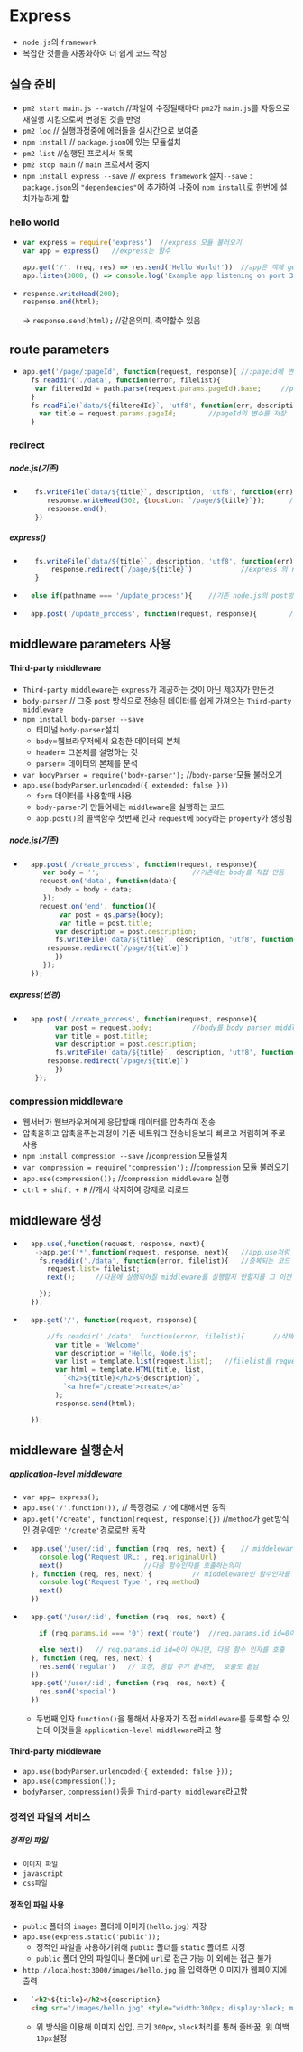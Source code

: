 # Express
- ```node.js```의 ```framework```
- 복잡한 것들을 자동화하여 더 쉽게 코드 작성

## 실습 준비
- ```pm2 start main.js --watch```	 	//파일이 수정될때마다 ```pm2```가 ```main.js```를 자동으로 재실행 시킴으로써 변경된 것을 반영
- ```pm2 log```	// 실행과정중에 에러들을 실시간으로 보여줌 
- ```npm install```	// ```package.json```에 있는 모듈설치
- ```pm2 list```	//실행된 프로세서 목록
- ```pm2 stop main```	// ```main``` 프로세서 중지
- ```npm install express --save```	// ```express framework``` 설치```--save``` : ```package.json```의 ```"dependencies"```에 추가하여 나중에 ```npm install```로 한번에 설치가능하게 함
 
### hello world

- ```javascript
  var express = require('express')	//express 모듈 불러오기
  var app = express()	//express는 함수

  app.get('/', (req, res) => res.send('Hello World!'))	//app은 객체 get = route, routing method 첫번째인자 : path,  res.send('')= 화면에 값을 출력/ (req, res) => res.send('Hello World!') = function(req, res){ return res.send('Hello World!')}; 축약된표현 
  app.listen(3000, () => console.log('Example app listening on port 3000!'))	// listen method가 실행될때 웹서버가 실행되면서 첫번째 인자인 3000번 port로 접속이되고 두번째인자 코드가 실행됨
  ```
- ```javascript
  response.writeHead(200);
  response.end(html);
  ```
  -> ```response.send(html);```	//같은의미, 축약할수 있음

## route parameters

- ```javascript
  app.get('/page/:pageId', function(request, response){	//:pageid에 변수처리를해서 localhost/page/html 처럼 이동가능 최근에 query string을 사용하지 않는 pretty url(clean url)을 사용 pageid 변수는 params에 저장
    fs.readdir('./data', function(error, filelist){
     var filteredId = path.parse(request.params.pageId).base;	  //pageId의 변수를 저장
    }
    fs.readFile(`data/${filteredId}`, 'utf8', function(err, description){
      var title = request.params.pageId;		//pageId의 변수를 저장
    }
    ```
### redirect
##### node.js(기존)
- ```javascript
	 fs.writeFile(`data/${title}`, description, 'utf8', function(err){
		response.writeHead(302, {Location: `/page/${title}`});	 	//기존 node.js의 redirect 방식
		response.end();
	 })
	 ```
##### express()
- ```javascript
	 fs.writeFile(`data/${title}`, description, 'utf8', function(err){
		 response.redirect(`/page/${title}`)			//express 의 redirect방식, 이 주소로이동시킴
	 }
	 ```
- ```javascript
	else if(pathname === '/update_process'){	//기존 node.js의 post방식을 if절로 처리
	```
- ```javascript
	app.post('/update_process', function(request, response){		//express의 post절을 이용하여 사용
	```

## middleware parameters 사용
#### Third-party middleware	
- ```Third-party middleware```는 ```express```가 제공하는 것이 아닌 제3자가 만든것
- ```body-parser```		// 그중 ```post``` 방식으로 전송된 데이터를 쉽게 가져오는 ```Third-party middleware```
- ```npm install body-parser --save```	
	- 터미널 ```body-parser```설치
	- ```body```=웹브라우저에서 요청한 데이터의 본체
	- ```header```= 그본체를 설명하는 것
	- ```parser```= 데이터의 본체를 분석
- ```var bodyParser = require('body-parser');```	//```body-parser```모듈 불러오기
- ```app.use(bodyParser.urlencoded({ extended: false }))```	
	- ```form``` 데이터를 사용할때 사용
	- ```body-parser```가 만들어내는 ```middleware```을 실행하는 코드
	- ```app.post()```의 콜백함수 첫번째 인자 ```request```에 ```body```라는 ```property```가 생성됨

##### node.js(기존)
- ```javascript
	app.post('/create_process', function(request, response){	
	   var body = '';						//기존에는 body를 직접 만듬
	  request.on('data', function(data){
	      body = body + data;
	   });
	  request.on('end', function(){
	       var post = qs.parse(body);
	       var title = post.title;
	      var description = post.description;
	      fs.writeFile(`data/${title}`, description, 'utf8', function(err){
		response.redirect(`/page/${title}`)
	      })
	   });
	});
	```
##### express(변경)
- ```javascript
	app.post('/create_process', function(request, response){
	      var post = request.body;			//body를 body parser middleware를 통해, request.body를 이용하여 body를 직접 만들지 않고 간결하게 구현 가능
	      var title = post.title;
	      var description = post.description;
	      fs.writeFile(`data/${title}`, description, 'utf8', function(err){
		response.redirect(`/page/${title}`)
	      })
	 });
	 ```
  
### compression middleware
- 웹서버가 웹브라우저에게 응답할때 데이터를 압축하여 전송
- 압축을하고 압축을푸는과정이 기존 네트워크 전송비용보다 빠르고 저렴하여 주로 사용
- ```npm install compression --save```	//```compression``` 모듈설치
- ```var compression = require('compression');```  	//```compression``` 모듈 불러오기
- ```app.use(compression());```		//```compression middleware``` 실행
- ```ctrl + shift + R``` 	//캐시 삭제하여 강제로 리로드
## middleware 생성
- ```javascript 
	app.use(,function(request, response, next){
	 ->app.get('*',function(request, response, next){	//app.use처럼 모든요청이 아니라 get 방식으로 들어오는 요청만으로 제한, '*'=모든요청, 불필요한 요청을 제한하는것 결국 두번째 인자로 받은 콜백함수가 middleware임 즉, express에서는 모든것이 middleware라고 할수 있음
	  fs.readdir('./data', function(error, filelist){	//중복되는 코드 fs.readdir를 middleware로 만들기
	    request.list= filelist;
	    next();		//다음에 실행되어질 middleware를 실행할지 안할지를 그 이전 middleware가 결정

	  });
	});
	```
- ```javascript
	app.get('/', function(request, response){ 

		//fs.readdir('./data', function(error, filelist){		//삭제
		  var title = 'Welcome';
		  var description = 'Hello, Node.js';
		  var list = template.list(request.list);	//filelist를 request.list로 변경
		  var html = template.HTML(title, list,
		    `<h2>${title}</h2>${description}`,
		    `<a href="/create">create</a>`
		  );
		  response.send(html);

	});
	```

## middleware 실행순서
##### application-level middleware
- ```var app= express();```
- ```app.use('/',function()),```	// 특정경로```'/'```에 대해서만 동작
- ```app.get('/create', function(request, response){})```	//```method```가 ```get```방식인 경우에만 ```'/create'```경로로만 동작
- ```javascript
	app.use('/user/:id', function (req, res, next) {	// middeleware인 함수인자를 여러개 붙일수있음
	  console.log('Request URL:', req.originalUrl)
	  next()					//다음 함수인자를 호출하는의미
	}, function (req, res, next) {			// middeleware인 함수인자를 여러개 붙일수있음
	  console.log('Request Type:', req.method)
	  next()
	})  
	```
- ```javascript
	app.get('/user/:id', function (req, res, next) {

	  if (req.params.id === '0') next('route')	//req.params.id id=0이면,  다음 route인 app.get('/user/:id', function (req, res, next)이 실행

	  else next()	// req.params.id id=0이 아니면, 다음 함수 인자를 호출
	}, function (req, res, next) {
	  res.send('regular') 	// 요청, 응답 주기 끝내면,  호출도 끝남
	})
	app.get('/user/:id', function (req, res, next) {
	  res.send('special')
	})
	```
	- 두번째 인자 ```function()```을 통해서 사용자가 직접 ```middleware```를 등록할 수 있는데 이것들을 ```application-level middleware```라고 함

#### Third-party middleware
- ```app.use(bodyParser.urlencoded({ extended: false }));```
- ```app.use(compression());```
- ```bodyParser```, ```compression()```등을 ```Third-party middleware```라고함
### 정적인 파일의 서비스
##### 정적인 파일
- ```이미지 파일```
- ```javascript```
- ```css파일```
#### 정적인 파일 사용
- ```public``` 폴더의 ```images``` 폴더에 이미지```(hello.jpg)``` 저장
- ```app.use(express.static('public'));```	
	- 정적인 파일을 사용하기위해 ```public``` 폴더를 ```static``` 폴더로 지정
	- ```public``` 폴더 안의 파일이나 폴더에 ```url```로 접근 가능 이 외에는 접근 불가
- ```http://localhost:3000/images/hello.jpg``` 을 입력하면 이미지가 웹페이지에 출력
- ```html
	`<h2>${title}</h2>${description}
	<img src="/images/hello.jpg" style="width:300px; display:block; margin-top:10px;"> `	
	```
	- 위 방식을 이용해 이미지 삽입, 크기 ```300px```, ```block```처리를 통해 줄바꿈, 윗 여백 ```10px```설정
